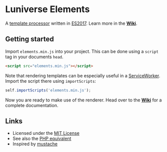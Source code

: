 # Luniverse Elements

A [template processor](https://en.wikipedia.org/wiki/Template_processor) written in [ES2017](https://www.ecma-international.org/ecma-262/8.0/index.html). Learn more in the [**Wiki**][wiki].


## Getting started

Import `elements.min.js` into your project. This can be done using a `script` tag in your documents `head`.

```html
<script src="elements.min.js"></script>
```

Note that rendering templates can be especially useful in a [ServiceWorker](https://developers.google.com/web/fundamentals/primers/service-workers/). Import the script there using `importScripts`:

```javascript
self.importScripts('elements.min.js');
```

Now you are ready to make use of the renderer. Head over to the [**Wiki**][wiki] for a complete documentation.


## Links
* Licensed under the [MIT License](LICENSE)
* See also the [PHP equivalent](https://github.com/luniverse/elements-php)
* Inspired by [mustache](https://mustache.github.io/)

[wiki]: https://github.com/luniverse/elements-js/wiki
